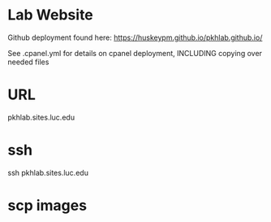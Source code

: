 # Lab Website
Github deployment found here: https://huskeypm.github.io/pkhlab.github.io/

See .cpanel.yml for details on cpanel deployment, INCLUDING copying over needed files 

# URL 
pkhlab.sites.luc.edu

# ssh 
ssh pkhlab.sites.luc.edu

# scp images
